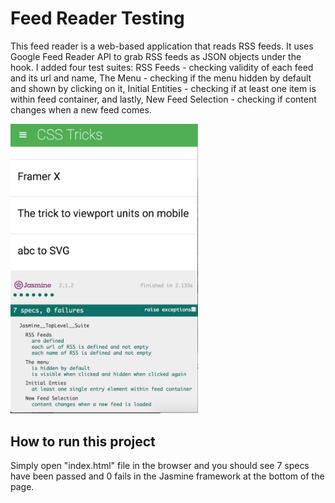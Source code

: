 # Feed Reader Testing

This feed reader is a web-based application that reads RSS feeds. It uses Google Feed Reader API to grab RSS feeds as JSON objects under the hook. I added four test suites: RSS Feeds - checking validity of each feed and its url and name, The Menu - checking if the menu hidden by default and shown by clicking on it, Initial Entities - checking if at least one item is within feed container, and lastly, New Feed Selection - checking if content changes when a new feed comes.

<img src='https://github.com/yuyi1000/frontend-nanodegree-feedreader/blob/master/imgs/sample.png' alt='sample of feed reader testing' width='300px' />

## How to run this project

Simply open "index.html" file in the browser and you should see 7 specs have been passed and 0 fails in the Jasmine framework at the bottom of the page.
